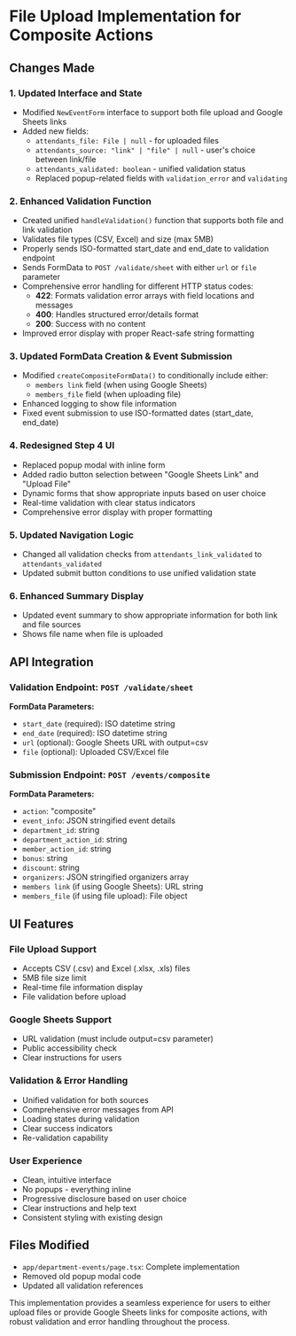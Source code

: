 # File Upload Implementation for Composite Actions

## Changes Made

### 1. **Updated Interface and State**
- Modified `NewEventForm` interface to support both file upload and Google Sheets links
- Added new fields:
  - `attendants_file: File | null` - for uploaded files
  - `attendants_source: "link" | "file" | null` - user's choice between link/file
  - `attendants_validated: boolean` - unified validation status
  - Replaced popup-related fields with `validation_error` and `validating`

### 2. **Enhanced Validation Function**
- Created unified `handleValidation()` function that supports both file and link validation
- Validates file types (CSV, Excel) and size (max 5MB)
- Properly sends ISO-formatted start_date and end_date to validation endpoint
- Sends FormData to `POST /validate/sheet` with either `url` or `file` parameter
- Comprehensive error handling for different HTTP status codes:
  - **422**: Formats validation error arrays with field locations and messages
  - **400**: Handles structured error/details format
  - **200**: Success with no content
- Improved error display with proper React-safe string formatting

### 3. **Updated FormData Creation & Event Submission**
- Modified `createCompositeFormData()` to conditionally include either:
  - `members link` field (when using Google Sheets)
  - `members_file` field (when uploading file)
- Enhanced logging to show file information
- Fixed event submission to use ISO-formatted dates (start_date, end_date)

### 4. **Redesigned Step 4 UI**
- Replaced popup modal with inline form
- Added radio button selection between "Google Sheets Link" and "Upload File"
- Dynamic forms that show appropriate inputs based on user choice
- Real-time validation with clear status indicators
- Comprehensive error display with proper formatting

### 5. **Updated Navigation Logic**
- Changed all validation checks from `attendants_link_validated` to `attendants_validated`
- Updated submit button conditions to use unified validation state

### 6. **Enhanced Summary Display**
- Updated event summary to show appropriate information for both link and file sources
- Shows file name when file is uploaded

## API Integration

### Validation Endpoint: `POST /validate/sheet`
**FormData Parameters:**
- `start_date` (required): ISO datetime string
- `end_date` (required): ISO datetime string  
- `url` (optional): Google Sheets URL with output=csv
- `file` (optional): Uploaded CSV/Excel file

### Submission Endpoint: `POST /events/composite`
**FormData Parameters:**
- `action`: "composite"
- `event_info`: JSON stringified event details
- `department_id`: string
- `department_action_id`: string
- `member_action_id`: string
- `bonus`: string
- `discount`: string
- `organizers`: JSON stringified organizers array
- `members link` (if using Google Sheets): URL string
- `members_file` (if using file upload): File object

## UI Features

### File Upload Support
- Accepts CSV (.csv) and Excel (.xlsx, .xls) files
- 5MB file size limit
- Real-time file information display
- File validation before upload

### Google Sheets Support  
- URL validation (must include output=csv parameter)
- Public accessibility check
- Clear instructions for users

### Validation & Error Handling
- Unified validation for both sources
- Comprehensive error messages from API
- Loading states during validation
- Clear success indicators
- Re-validation capability

### User Experience
- Clean, intuitive interface
- No popups - everything inline
- Progressive disclosure based on user choice
- Clear instructions and help text
- Consistent styling with existing design

## Files Modified
- `app/department-events/page.tsx`: Complete implementation
- Removed old popup modal code
- Updated all validation references

This implementation provides a seamless experience for users to either upload files or provide Google Sheets links for composite actions, with robust validation and error handling throughout the process.